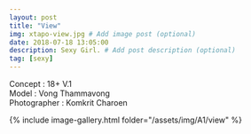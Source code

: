 ```yaml
---
layout: post
title: "View"
img: xtapo-view.jpg # Add image post (optional)
date: 2018-07-18 13:05:00
description: Sexy Girl. # Add post description (optional)
tag: [sexy]
---
```

Concept : 18+ V.1  
Model : Vong Thammavong  
Photographer : Komkrit Charoen               

{% include image-gallery.html folder="/assets/img/A1/view" %}
